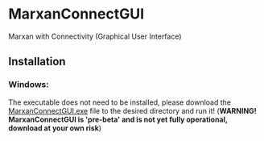 # MarxanConnectGUI
Marxan with Connectivity (Graphical User Interface)

## Installation
### Windows:
The executable does not need to be installed, please download the [MarxanConnectGUI.exe](https://github.com/remi-daigle/MarxanConnectGUI/raw/master/dist/MarxanConnectGUI.exe) file to the desired directory and run it! (**WARNING! MarxanConnectGUI is 'pre-beta' and is not yet fully operational, download at your own risk**)
